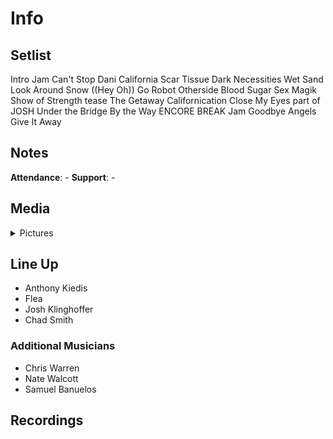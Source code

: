 # Info

## Setlist

Intro Jam
Can't Stop
Dani California
Scar Tissue
Dark Necessities
Wet Sand
Look Around
Snow ((Hey Oh))
Go Robot
Otherside
Blood Sugar Sex Magik
Show of Strength tease
The Getaway
Californication
Close My Eyes part of JOSH
Under the Bridge
By the Way
ENCORE BREAK
Jam
Goodbye Angels
Give It Away

## Notes

**Attendance**: -
**Support**: -

## Media 

<details>
  <summary>Pictures</summary>
  <!--<img alt="Setlist" title="Setlist" src="_.jpg" height="200" />
  <img alt="Clipping" title="Clipping" src="_.jpg" height="200" />
  <img alt="Flyer" title="Flyer" src="_.jpg" height="200" />-->
</details>

## Line Up

* Anthony Kiedis
* Flea
* Josh Klinghoffer
* Chad Smith

### Additional Musicians

* Chris Warren  
* Nate Walcott  
* Samuel Banuelos

## Recordings
